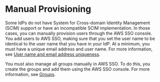 # Manual Provisioning<a name="provision-manually"></a>

Some IdPs do not have System for Cross\-domain Identity Management \(SCIM\) support or have an incompatible SCIM implementation\. In those cases, you can manually provision users through the AWS SSO console\. You add users to AWS SSO, making sure that you set the user name to be identical to the user name that you have in your IdP\. At a minimum, you must have a unique email address and user name\. For more information, see [User name and email address uniqueness](users-groups-provisioning.md#username-email-unique)\.

You must also manage all groups manually in AWS SSO\. To do this, you create the groups and add them using the AWS SSO console\. For more information, see [Groups](users-groups-provisioning.md#groups-concept)\.